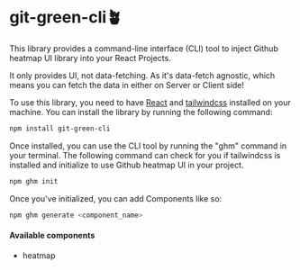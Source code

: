 # git-green-cli🪴

This library provides a command-line interface (CLI) tool to inject Github heatmap UI library into your React Projects.

It only provides UI, not data-fetching.
As it's data-fetch agnostic, which means you can fetch the data in either on Server or Client side!

To use this library, you need to have [React](https://react.dev/) and [tailwindcss](https://tailwindcss.com/) installed on your machine.
You can install the library by running the following command:

```bash
npm install git-green-cli
```

Once installed, you can use the CLI tool by running the "ghm" command in your terminal.
The following command can check for you if tailwindcss is installed and initialize to use Github heatmap UI in your project.

```bash
npm ghm init
```

Once you've initialized, you can add Components like so:

```bash
npm ghm generate <component_name>
```

#### Available components

- heatmap
